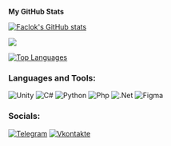 
<b>My GitHub Stats</b>

<a href="http://www.github.com/Faclok"><img src="https://github-readme-stats.vercel.app/api?username=Faclok&show_icons=true&hide=&count_private=true&title_color=ef4444&text_color=ffffff&icon_color=ef4444&bg_color=1c1917&hide_border=true&show_icons=true" alt="Faclok's GitHub stats" /></a>

<a href="http://www.github.com/Faclok"><img src="https://github-readme-streak-stats.herokuapp.com/?user=Faclok&stroke=ffffff&background=1c1917&ring=ef4444&fire=ef4444&currStreakNum=ffffff&currStreakLabel=ef4444&sideNums=ffffff&sideLabels=ffffff&dates=ffffff&hide_border=true" /></a>

<a href="https://github.com/Faclok" align="left"><img src="https://github-readme-stats.vercel.app/api/top-langs/?username=Faclok&langs_count=10&title_color=ef4444&text_color=ffffff&icon_color=ef4444&bg_color=1c1917&hide_border=true&locale=en&custom_title=Top%20%Languages" alt="Top Languages" /></a>

### Languages and Tools:

![Unity](https://img.shields.io/badge/-Unity-090909?style=for-the-badge&logo=Unity#d&logoColor=E5D3FF)
![C#](https://img.shields.io/badge/-C%23-090909?style=for-the-badge&logo=Csharp&logoColor=success)
![Python](https://img.shields.io/badge/-Python-090909?style=for-the-badge&logo=Python&logoColor=blue)
![Php](https://img.shields.io/badge/-Php-090909?style=for-the-badge&logo=Php)
![.Net](https://img.shields.io/badge/-.Net-090909?style=for-the-badge&logo=.Net)
![Figma](https://img.shields.io/badge/-Figma-090909?style=for-the-badge&logo=Figma)

### Socials:

[![Telegram](https://img.shields.io/badge/-Telegram-090909?style=for-the-badge&logo=telegram&logoColor=27A0D9)](https://t.me/pofig_na_teba)
[![Vkontakte](https://img.shields.io/badge/-Vkontakte-090909?style=for-the-badge&logo=Vk&logoColor=4F7DB3)](https://vk.com/pofig_na_tebai)
